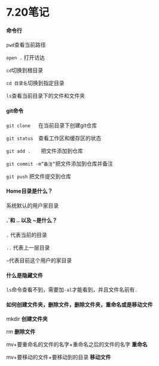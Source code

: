 # 7.20笔记

#### 命令行

`pwd`查看当前路径

`open .` 打开访达

`cd`切换到根目录

`cd 目录名`切换到指定目录

`ls`查看当前目录下的文件和文件夹

#### git命令

`git clone   `在当前目录下创建git仓库

`git status  `查看工作区和缓存区的状态

`git add .    `把文件添加到仓库

`git commit -m”备注“`把文件添加到仓库并备注

`git push` 把文件提交到仓库

####  Home目录是什么？

系统默认的用户家目录

#### .`和 .. 以及 ~是什么？

`.`  代表当前的目录

`..` 代表上一层目录

`~`代表目前这个用户的家目录

#### 什么是隐藏文件

`ls`命令查看不到，需要加`-al`才能看到，并且文件名前有`.`

#### 如何创建文件夹，删除文件，删除文件夹，重命名或是移动文件

mkdir **创建文件夹**

rm **删除文件**

mv+要重命名的文件的名字+重命名之后的文件的名字 **重命名**

mv+要移动的文件+要移动到的目录 **移动文件**